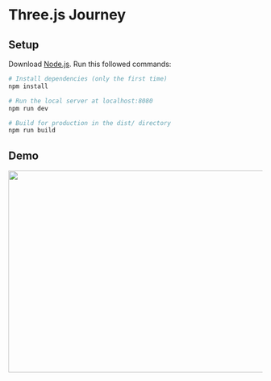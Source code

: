 # Three.js Journey

## Setup
Download [Node.js](https://nodejs.org/en/download/).
Run this followed commands:

``` bash
# Install dependencies (only the first time)
npm install

# Run the local server at localhost:8080
npm run dev

# Build for production in the dist/ directory
npm run build
```

## Demo

<img src="https://media1.giphy.com/media/blXIT5UBhhzVENaREM/giphy.gif?cid=790b76116302e840e5f06144525ca90aea52817ef13caf82&rid=giphy.gif&ct=g" width="700" height="400" />
